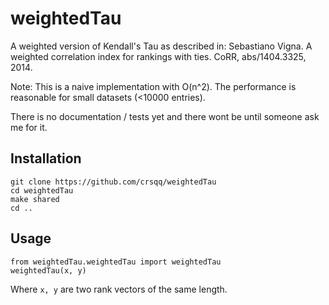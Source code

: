 weightedTau
===========

A weighted version of Kendall's Tau as described in: Sebastiano Vigna. A
weighted correlation index for rankings with ties. CoRR, abs/1404.3325, 2014. 

Note: This is a naive implementation with O(n^2). The performance is reasonable
for small datasets (<10000 entries).

There is no documentation / tests yet and there wont be until someone ask me
for it.

## Installation
```
git clone https://github.com/crsqq/weightedTau
cd weightedTau
make shared
cd ..
```

## Usage

```
from weightedTau.weightedTau import weightedTau
weightedTau(x, y)
```
Where `x, y` are two rank vectors of the same length.

